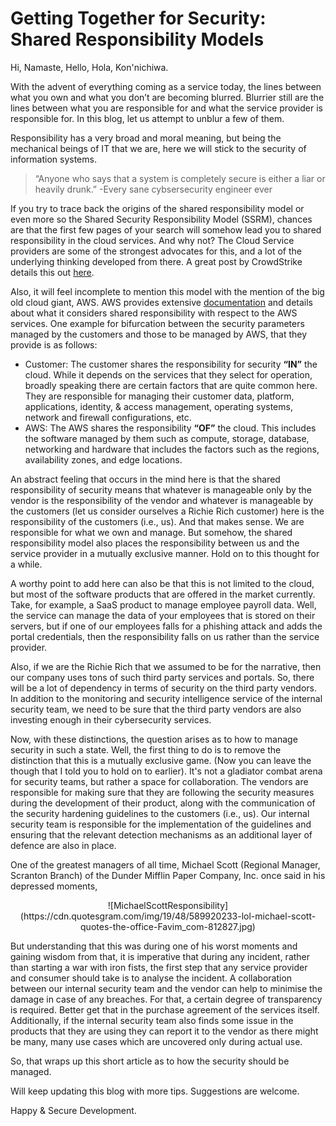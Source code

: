 # Getting Together for Security: Shared Responsibility Models

Hi, Namaste, Hello, Hola, Kon'nichiwa.

With the advent of everything coming as a service today, the lines between what you own and what you don’t are becoming blurred. Blurrier still are the lines between what you are responsible for and what the service provider is responsible for. In this blog, let us attempt to unblur a few of them.

Responsibility has a very broad and moral meaning, but being the mechanical beings of IT that we are, here we will stick to the security of information systems.

>“Anyone who says that a system is completely secure is either a liar or heavily drunk.”
>                                                        -Every sane cybsersecurity engineer ever

If you try to trace back the origins of the shared responsibility model or even more so the Shared Security Responsibility Model (SSRM), chances are that the first few pages of your search will somehow lead you to shared responsibility in the cloud services. And why not? The Cloud Service providers are some of the strongest advocates for this, and a lot of the underlying thinking developed from there. A great post by CrowdStrike details this out [here](https://www.crowdstrike.com/cybersecurity-101/cloud-security/shared-responsibility-model/).

Also, it will feel incomplete to mention this model with the mention of the big old cloud giant, AWS. AWS provides extensive [documentation](https://aws.amazon.com/compliance/shared-responsibility-model/) and details about what it considers shared responsibility with respect to the AWS services. One example for bifurcation between the security parameters managed by the customers and those to be managed by AWS, that they provide is as follows:
- Customer: The customer shares the responsibility for security **“IN”** the cloud. While it depends on the services that they select for operation, broadly speaking there are certain factors that are quite common here. They are responsible for managing their customer data, platform, applications, identity, & access management, operating systems, network and firewall configurations, etc.
- AWS: The AWS shares the responsibility **“OF”** the cloud. This includes the software managed by them such as compute, storage, database, networking and hardware that includes the factors such as the regions, availability zones, and edge locations.

An abstract feeling that occurs in the mind here is that the shared responsibility of security means that whatever is manageable only by the vendor is the responsibility of the vendor and whatever is manageable by the customers (let us consider ourselves a Richie Rich customer) here is the responsibility of the customers (i.e., us). And that makes sense. We are responsible for what we own and manage. But somehow, the shared responsibility model also places the responsibility between us and the service provider in a mutually exclusive manner. Hold on to this thought for a while.

A worthy point to add here can also be that this is not limited to the cloud, but most of the software products that are offered in the market currently. Take, for example, a SaaS product to manage employee payroll data. Well, the service can manage the data of your employees that is stored on their servers, but if one of our employees falls for a phishing attack and adds the portal credentials, then the responsibility falls on us rather than the service provider.

Also, if we are the Richie Rich that we assumed to be for the narrative, then our company uses tons of such third party services and portals. So, there will be a lot of dependency in terms of security on the third party vendors. In addition to the monitoring and security intelligence service of the internal security team, we need to be sure that the third party vendors are also investing enough in their cybersecurity services.

Now, with these distinctions, the question arises as to how to manage security in such a state. Well, the first thing to do is to remove the distinction that this is a mutually exclusive game. (Now you can leave the though that I told you to hold on to earlier). It's not a gladiator combat arena for security teams, but rather a space for collaboration. The vendors are responsible for making sure that they are following the security measures during the development of their product, along with the communication of the security hardening guidelines to the customers (i.e., us). Our internal security team is responsible for the implementation of the guidelines and ensuring that the relevant detection mechanisms as an additional layer of defence are also in place.

One of the greatest managers of all time, Michael Scott (Regional Manager, Scranton Branch) of the Dunder Mifflin Paper Company, Inc. once said in his depressed moments,

<center>
![MichaelScottResponsibility](https://cdn.quotesgram.com/img/19/48/589920233-lol-michael-scott-quotes-the-office-Favim_com-812827.jpg)
</center>

But understanding that this was during one of his worst moments and gaining wisdom from that, it is imperative that during any incident, rather than starting a war with iron fists, the first step that any service provider and consumer should take is to analyse the incident. A collaboration between our internal security team and the vendor can help to minimise the damage in case of any breaches. For that, a certain degree of transparency is required. Better get that in the purchase agreement of the services itself. Additionally, if the internal security team also finds some issue in the products that they are using they can report it to the vendor as there might be many, many use cases which are uncovered only during actual use.

So, that wraps up this short article as to how the security should be managed.

Will keep updating this blog with more tips. Suggestions are welcome.

Happy & Secure Development.
